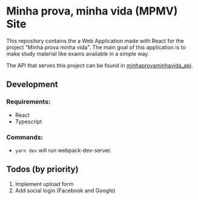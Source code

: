 # Minha prova, minha vida (MPMV) Site

This repository contains the a Web Application made with React for the project "Minha prova minha vida". The main goal of this application is to make study material like exams available in a simple way.

The API that serves this project can be found in [minhaprovaminhavida_api](https://github.com/dygufa/minhaprovaminhavida_api).

## Development

### Requirements:

* React
* Typescript
### Commands:

- `yarn dev` will run webpack-dev-server.

## Todos (by priority)

1. Implement upload form
2. Add social login (Facebook and Google)

